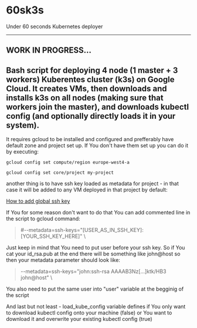 # 60sk3s
Under 60 seconds Kubernetes deployer


---

## WORK IN PROGRESS...

## Bash script for deploying 4 node (1 master + 3 workers) Kuberentes cluster (k3s) on Google Cloud. It creates VMs, then downloads and installs k3s on all nodes (making sure that workers join the master), and downloads kubectl config (and optionally directly loads it in your system).

It requires gcloud to be installed and configured and prefferably have default zone and project set up. If You don't have them set up you can do it by executing:

`gcloud config set compute/region europe-west4-a`

`gcloud config set core/project my-project`

another thing is to have ssh key loaded as metadata for project - in that case it will be added to any VM deployed in that project by default:

[How to add global ssh key](https://cloud.google.com/compute/docs/instances/adding-removing-ssh-keys#project-wide)

If You for some reason don't want to do that You can add commented line in the script to gcloud command:

> #--metadata=ssh-keys="[USER_AS_IN_SSH_KEY]:[YOUR_SSH_KEY_HERE]" \

Just keep in mind that You need to put user before your ssh key. So if You cat your id_rsa.pub at the end there will be something like john@host so then your metadata parameter should look like:

> --metadata=ssh-keys="john:ssh-rsa AAAAB3Nz[...]ktk/HB3 john@host" \

You also need to put the same user into "user" variable at the begginig of the script

And last but not least - load_kube_config variable defines if You only want to download kubectl config onto your machine (false) or You want to download it and overwrite your existing kubectl config (true)
